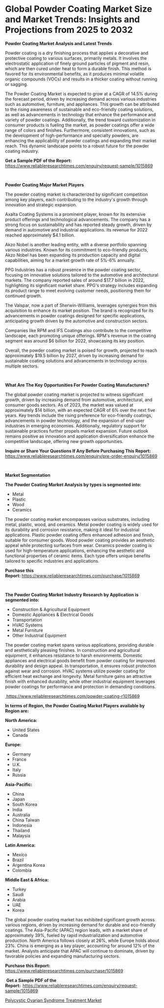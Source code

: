 <p><h1>Global Powder Coating Market Size and Market Trends: Insights and Projections from 2025 to 2032</h1></p><p><strong>Powder Coating Market Analysis and Latest Trends</strong></p>
<p><p>Powder coating is a dry finishing process that applies a decorative and protective coating to various surfaces, primarily metals. It involves the electrostatic application of finely ground particles of pigment and resin, which are then cured under heat to form a durable finish. This method is favored for its environmental benefits, as it produces minimal volatile organic compounds (VOCs) and results in a thicker coating without running or sagging.</p><p>The Powder Coating Market is expected to grow at a CAGR of 14.5% during the forecast period, driven by increasing demand across various industries such as automotive, furniture, and appliances. This growth can be attributed to the rising awareness of sustainable and eco-friendly coating solutions, as well as advancements in technology that enhance the performance and variety of powder coatings. Additionally, the trend toward customization in consumer products is fueling the market, as powder coatings offer a wide range of colors and finishes. Furthermore, consistent innovations, such as the development of high-performance and specialty powders, are enhancing the applicability of powder coatings and expanding their market reach. This dynamic landscape points to a robust future for the powder coating industry.</p></p>
<p><strong>Get a Sample PDF of the Report:&nbsp;</strong> <a href="https://www.reliableresearchtimes.com/enquiry/request-sample/1015869?utm_campaign=2117&utm_medium=2&utm_source=Github&utm_content=ia&utm_term=06032025&utm_id=powder-coating">https://www.reliableresearchtimes.com/enquiry/request-sample/1015869</a></p>
<p>&nbsp;</p>
<p><strong>Powder Coating Major Market Players</strong></p>
<p><p>The powder coating market is characterized by significant competition among key players, each contributing to the industry's growth through innovation and strategic expansion. </p><p>Axalta Coating Systems is a prominent player, known for its extensive product offerings and technological advancements. The company has a strong focus on sustainability and has reported steady growth, driven by demand in automotive and industrial applications. Its revenue for 2022 reached approximately $4.1 billion.</p><p>Akzo Nobel is another leading entity, with a diverse portfolio spanning various industries. Known for its commitment to eco-friendly products, Akzo Nobel has been expanding its production capacity and digital capabilities, aiming for a market growth rate of 5%-6% annually.</p><p>PPG Industries has a robust presence in the powder coating sector, focusing on innovative solutions tailored to the automotive and architectural markets. The company reported sales of around $17.7 billion in 2022, highlighting its significant market share. PPG's strategy includes expanding its product range to meet evolving customer needs, positioning them for continued growth.</p><p>The Valspar, now a part of Sherwin-Williams, leverages synergies from this acquisition to enhance its market position. The brand is recognized for its advancements in powder coatings designed for specific applications, anticipating growth driven by the automotive and construction sectors.</p><p>Companies like RPM and IFS Coatings also contribute to the competitive landscape, each promoting unique offerings. RPM's revenue in the coating segment was around $6 billion for 2022, showcasing its key position.</p><p>Overall, the powder coating market is poised for growth, projected to reach approximately $19.5 billion by 2027, driven by increasing demand for sustainable coating solutions and advancements in technology across multiple sectors.</p></p>
<p>&nbsp;</p>
<p><strong>What Are The Key Opportunities For Powder Coating Manufacturers?</strong></p>
<p><p>The global powder coating market is projected to witness significant growth, driven by increasing demand from automotive, architectural, and consumer goods sectors. As of 2023, the market was valued at approximately $14 billion, with an expected CAGR of 6% over the next five years. Key trends include the rising preference for eco-friendly coatings, advancements in powder technology, and the expansion of end-user industries in emerging economies. Additionally, regulatory support for sustainable practices further propels market expansion. Future outlook remains positive as innovation and application diversification enhance the competitive landscape, offering new growth opportunities.</p></p>
<p><strong>Inquire or Share Your Questions If Any Before Purchasing This Report:</strong> <a href="https://www.reliableresearchtimes.com/enquiry/pre-order-enquiry/1015869?utm_campaign=2117&utm_medium=2&utm_source=Github&utm_content=ia&utm_term=06032025&utm_id=powder-coating">https://www.reliableresearchtimes.com/enquiry/pre-order-enquiry/1015869</a></p>
<p>&nbsp;</p>
<p><strong>Market Segmentation</strong></p>
<p><strong>The Powder Coating Market Analysis by types is segmented into:</strong></p>
<p><ul><li>Metal</li><li>Plastic</li><li>Wood</li><li>Ceramics</li></ul></p>
<p><p>The powder coating market encompasses various substrates, including metal, plastic, wood, and ceramics. Metal powder coating is widely used for its durability and corrosion resistance, making it ideal for industrial applications. Plastic powder coating offers enhanced adhesion and finish, suitable for consumer goods. Wood powder coating provides an aesthetic appeal while protecting surfaces from wear. Ceramics powder coating is used for high-temperature applications, enhancing the aesthetic and functional properties of ceramic items. Each type offers unique benefits tailored to specific industries and applications.</p></p>
<p><strong>Purchase this Report:&nbsp;</strong><a href="https://www.reliableresearchtimes.com/purchase/1015869?utm_campaign=2117&utm_medium=2&utm_source=Github&utm_content=ia&utm_term=06032025&utm_id=powder-coating">https://www.reliableresearchtimes.com/purchase/1015869</a></p>
<p>&nbsp;</p>
<p><strong>The Powder Coating Market Industry Research by Application is segmented into:</strong></p>
<p><ul><li>Construction & Agricultural Equipment</li><li>Domestic Appliances & Electrical Goods</li><li>Transportation</li><li>HVAC Systems</li><li>Metal Furniture</li><li>Other Industrial Equipment</li></ul></p>
<p><p>The powder coating market spans various applications, providing durable and aesthetically pleasing finishes. In construction and agricultural equipment, it enhances resistance to harsh environments. Domestic appliances and electrical goods benefit from powder coating for improved durability and design appeal. In transportation, it ensures robust protection against wear and corrosion. HVAC systems utilize powder coating for efficient heat exchange and longevity. Metal furniture gains an attractive finish with enhanced durability, while other industrial equipment leverages powder coatings for performance and protection in demanding conditions.</p></p>
<p><a href="https://www.reliableresearchtimes.com/powder-coating-r1015869?utm_campaign=2117&utm_medium=2&utm_source=Github&utm_content=ia&utm_term=06032025&utm_id=powder-coating">&nbsp;https://www.reliableresearchtimes.com/powder-coating-r1015869</a></p>
<p><strong>In terms of Region, the Powder Coating Market Players available by Region are:</strong></p>
<p>
    <p> <strong> North America: </strong>
        <ul>
            <li>United States</li>
            <li>Canada</li>
        </ul>
        </p> 
    <p> <strong> Europe: </strong>
        <ul>
            <li>Germany</li>
            <li>France</li>
            <li>U.K.</li>
            <li>Italy</li>
            <li>Russia</li>
        </ul>
        </p> 
    <p> <strong> Asia-Pacific: </strong>
        <ul>
            <li>China</li>
            <li>Japan</li>
            <li>South Korea</li>
            <li>India</li>
            <li>Australia</li>
            <li>China Taiwan</li>
            <li>Indonesia</li>
            <li>Thailand</li>
            <li>Malaysia</li>
        </ul>
        </p> 
    <p> <strong> Latin America: </strong>
        <ul>
            <li>Mexico</li>
            <li>Brazil</li>
            <li>Argentina Korea</li>
            <li>Colombia</li>
        </ul>
        </p> 
    <p> <strong> Middle East & Africa: </strong>
        <ul>
            <li>Turkey</li>
            <li>Saudi</li>
            <li>Arabia</li>
            <li>UAE</li>
            <li>Korea</li>
        </ul>
    </p>
    </p>
<p><p>The global powder coating market has exhibited significant growth across various regions, driven by increasing demand for durable and eco-friendly coatings. The Asia-Pacific (APAC) region leads, with a market share of approximately 39%, fueled by rapid industrialization and automotive production. North America follows closely at 26%, while Europe holds about 23%. China is emerging as a key player, accounting for around 12% of the market. Analysts anticipate that APAC will continue to dominate, driven by favorable policies and expanding manufacturing sectors.</p></p>
<p><strong>Purchase this Report: </strong><a href="https://www.reliableresearchtimes.com/purchase/1015869?utm_campaign=2117&utm_medium=2&utm_source=Github&utm_content=ia&utm_term=06032025&utm_id=powder-coating">https://www.reliableresearchtimes.com/purchase/1015869</a></p>
<p>&nbsp;<strong>Get a Sample PDF of the Report:&nbsp;&nbsp;</strong><a href="https://www.reliableresearchtimes.com/enquiry/request-sample/1015869?utm_campaign=2117&utm_medium=2&utm_source=Github&utm_content=ia&utm_term=06032025&utm_id=powder-coating">https://www.reliableresearchtimes.com/enquiry/request-sample/1015869</a></p>
<p><strong></strong></p>
<p><p><a href="https://github.com/DixieGrimes/Market-Research-Report-List-1/blob/main/polycystic-ovarian-syndrome-treatment-market.md?utm_campaign=2117&utm_medium=2&utm_source=Github&utm_content=ia&utm_term=06032025&utm_id=powder-coating">Polycystic Ovarian Syndrome Treatment Market</a></p></p>